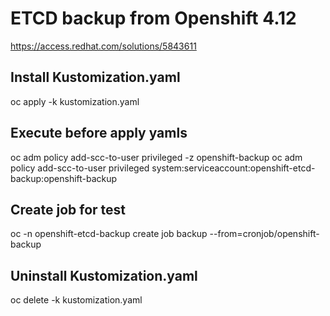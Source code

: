 # ETCD backup from Openshift 4.12

https://access.redhat.com/solutions/5843611

## Install Kustomization.yaml
oc apply -k kustomization.yaml

## Execute before apply yamls
oc adm policy add-scc-to-user privileged -z openshift-backup
oc adm policy add-scc-to-user privileged system:serviceaccount:openshift-etcd-backup:openshift-backup

## Create job for test
oc -n openshift-etcd-backup create job backup --from=cronjob/openshift-backup

## Uninstall Kustomization.yaml
oc delete -k kustomization.yaml